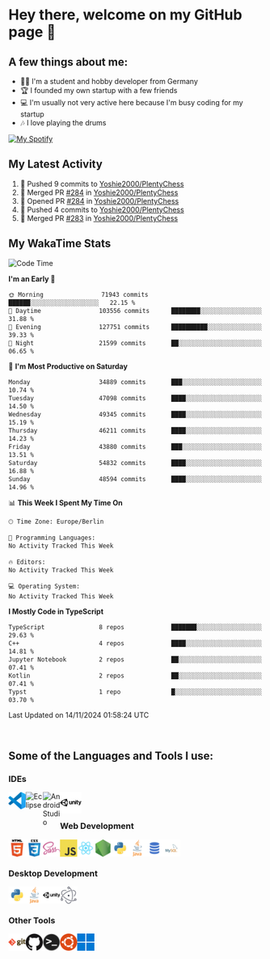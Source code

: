 # Hey there, welcome on my GitHub page 👋

## A few things about me:
- 👨‍🎓 I'm a student and hobby developer from Germany
- 🏆 I founded my own startup with a few friends
- 💻 I'm usually not very active here because I'm busy coding for my startup
- 🎶 I love playing the drums

<a href="https://open.spotify.com/user/an75m500xzpxqh37jf22311tq?si=fZiwARv4QECC8fG-W5eKSw">
<img alt="My Spotify" src="https://novatorem.yoshie2000.vercel.app/api/spotify"/>
</a>

## My Latest Activity

<!--START_SECTION:activity-->
1. 🚀 Pushed 9 commits to [Yoshie2000/PlentyChess](https://github.com/Yoshie2000/PlentyChess)
2. 🎉 Merged PR [#284](https://github.com/Yoshie2000/PlentyChess/pull/284) in [Yoshie2000/PlentyChess](https://github.com/Yoshie2000/PlentyChess)
3. 💪 Opened PR [#284](https://github.com/Yoshie2000/PlentyChess/pull/284) in [Yoshie2000/PlentyChess](https://github.com/Yoshie2000/PlentyChess)
4. 🚀 Pushed 4 commits to [Yoshie2000/PlentyChess](https://github.com/Yoshie2000/PlentyChess)
5. 🎉 Merged PR [#283](https://github.com/Yoshie2000/PlentyChess/pull/283) in [Yoshie2000/PlentyChess](https://github.com/Yoshie2000/PlentyChess)
<!--END_SECTION:activity-->

## My WakaTime Stats
<!--START_SECTION:waka-->
![Code Time](http://img.shields.io/badge/Code%20Time-674%20hrs%2032%20mins-blue)

**I'm an Early 🐤** 

```text
🌞 Morning                71943 commits       ██████░░░░░░░░░░░░░░░░░░░   22.15 % 
🌆 Daytime                103556 commits      ████████░░░░░░░░░░░░░░░░░   31.88 % 
🌃 Evening                127751 commits      ██████████░░░░░░░░░░░░░░░   39.33 % 
🌙 Night                  21599 commits       ██░░░░░░░░░░░░░░░░░░░░░░░   06.65 % 
```
📅 **I'm Most Productive on Saturday** 

```text
Monday                   34889 commits       ███░░░░░░░░░░░░░░░░░░░░░░   10.74 % 
Tuesday                  47098 commits       ████░░░░░░░░░░░░░░░░░░░░░   14.50 % 
Wednesday                49345 commits       ████░░░░░░░░░░░░░░░░░░░░░   15.19 % 
Thursday                 46211 commits       ████░░░░░░░░░░░░░░░░░░░░░   14.23 % 
Friday                   43880 commits       ███░░░░░░░░░░░░░░░░░░░░░░   13.51 % 
Saturday                 54832 commits       ████░░░░░░░░░░░░░░░░░░░░░   16.88 % 
Sunday                   48594 commits       ████░░░░░░░░░░░░░░░░░░░░░   14.96 % 
```


📊 **This Week I Spent My Time On** 

```text
🕑︎ Time Zone: Europe/Berlin

💬 Programming Languages: 
No Activity Tracked This Week

🔥 Editors: 
No Activity Tracked This Week

💻 Operating System: 
No Activity Tracked This Week
```

**I Mostly Code in TypeScript** 

```text
TypeScript               8 repos             ███████░░░░░░░░░░░░░░░░░░   29.63 % 
C++                      4 repos             ████░░░░░░░░░░░░░░░░░░░░░   14.81 % 
Jupyter Notebook         2 repos             ██░░░░░░░░░░░░░░░░░░░░░░░   07.41 % 
Kotlin                   2 repos             ██░░░░░░░░░░░░░░░░░░░░░░░   07.41 % 
Typst                    1 repo              █░░░░░░░░░░░░░░░░░░░░░░░░   03.70 % 
```




 Last Updated on 14/11/2024 01:58:24 UTC
<!--END_SECTION:waka-->
</details>

<!--<details>
  <summary>:zap: GitHub Stats</summary>

  <br />

  <a href="https://github.com/Yoshie2000">
  <img align="left" alt="My Github Stats" src="https://github-readme-stats.yoshie2000.vercel.app/api?username=Yoshie2000&show_icons=true" />
  </a>

  <br />
  <br />
  <br />
  <br />
  <br />
  <br />
  <br />
  <br />
  <br />

  <a href="https://github.com/Yoshie2000">
  <img align="left" alt="My Most Used Languages" src="https://github-readme-stats.yoshie2000.vercel.app/api/top-langs/?username=Yoshie2000&show_icons=true&layout=compact">
  </a>

  <br />
  <br />
  <br />
  <br />
  <br />
  <br />
  <br />
  <br />

</details>

<details>

  <summary>:zap: My Favourite Projects</summary>

  <br />

  <a href="https://github.com/Yoshie2000/Battleship">
  <img align="left" alt="Battleship" src="https://github-readme-stats.yoshie2000.vercel.app/api/pin/?username=Yoshie2000&repo=Battleship">
  </a>

  <br />
  <br />
  <br />
  <br />
  <br />
  <br />
  <br />

  <a href="https://github.com/Yoshie2000/Pathfinding-Visualizer">
  <img align="left" alt="Pathfinding Visualizer" src="https://github-readme-stats.yoshie2000.vercel.app/api/pin/?username=Yoshie2000&repo=Pathfinding-Visualizer">
  </a>

  <br />
  <br />
  <br />
  <br />
  <br />
  <br />

</details>-->

<br />

## Some of the Languages and Tools I use:

### IDEs

<img align="left" alt="Visual Studio Code" width="34px" src="https://raw.githubusercontent.com/github/explore/80688e429a7d4ef2fca1e82350fe8e3517d3494d/topics/visual-studio-code/visual-studio-code.png" />
<img align="left" alt="Eclipse" width="34px" src="https://img.utdstc.com/icons/eclipse-windows.png:l">
<img align="left" alt="Android Studio" width="34px" src="https://itfort.ae/wp-content/uploads/2020/11/1200px-Android_Studio_icon.svg.png">
<img align="left" alt="Unity" width="42px" src="https://raw.githubusercontent.com/github/explore/80688e429a7d4ef2fca1e82350fe8e3517d3494d/topics/unity/unity.png">

<br />
<br />

### Web Development

<img align="left" alt="HTML5" width="34px" src="https://raw.githubusercontent.com/github/explore/80688e429a7d4ef2fca1e82350fe8e3517d3494d/topics/html/html.png" />
<img align="left" alt="CSS3" width="34px" src="https://raw.githubusercontent.com/github/explore/80688e429a7d4ef2fca1e82350fe8e3517d3494d/topics/css/css.png" />
<img align="left" alt="Sass" width="34px" src="https://raw.githubusercontent.com/github/explore/80688e429a7d4ef2fca1e82350fe8e3517d3494d/topics/sass/sass.png" />
<img align="left" alt="JavaScript" width="34px" src="https://raw.githubusercontent.com/github/explore/80688e429a7d4ef2fca1e82350fe8e3517d3494d/topics/javascript/javascript.png" />
<img align="left" alt="React" width="34px" src="https://raw.githubusercontent.com/github/explore/80688e429a7d4ef2fca1e82350fe8e3517d3494d/topics/react/react.png" />
<img align="left" alt="Node.js" width="34px" src="https://raw.githubusercontent.com/github/explore/80688e429a7d4ef2fca1e82350fe8e3517d3494d/topics/nodejs/nodejs.png" />
<img align="left" alt="Python" width="34px" src="https://raw.githubusercontent.com/github/explore/80688e429a7d4ef2fca1e82350fe8e3517d3494d/topics/python/python.png">
<img align="left" alt="Java" width="34px" src="https://raw.githubusercontent.com/github/explore/80688e429a7d4ef2fca1e82350fe8e3517d3494d/topics/java/java.png">
<img align="left" alt="SQL" width="34px" src="https://raw.githubusercontent.com/github/explore/80688e429a7d4ef2fca1e82350fe8e3517d3494d/topics/sql/sql.png" />
<img align="left" alt="MySQL" width="34px" src="https://raw.githubusercontent.com/github/explore/80688e429a7d4ef2fca1e82350fe8e3517d3494d/topics/mysql/mysql.png" />

<br />
<br />

### Desktop Development

<img align="left" alt="Python" width="34px" src="https://raw.githubusercontent.com/github/explore/80688e429a7d4ef2fca1e82350fe8e3517d3494d/topics/python/python.png">
<img align="left" alt="Java" width="34px" src="https://raw.githubusercontent.com/github/explore/80688e429a7d4ef2fca1e82350fe8e3517d3494d/topics/java/java.png">
<img align="left" alt="Unity" width="34px" src="https://raw.githubusercontent.com/github/explore/80688e429a7d4ef2fca1e82350fe8e3517d3494d/topics/unity/unity.png">
<img align="left" alt="Electron.js" width="34px" src="https://raw.githubusercontent.com/github/explore/80688e429a7d4ef2fca1e82350fe8e3517d3494d/topics/electron/electron.png">

<br />
<br />

### Other Tools

<img align="left" alt="Git" width="34px" src="https://raw.githubusercontent.com/github/explore/80688e429a7d4ef2fca1e82350fe8e3517d3494d/topics/git/git.png" />
<img align="left" alt="GitHub" width="34px" src="https://raw.githubusercontent.com/github/explore/78df643247d429f6cc873026c0622819ad797942/topics/github/github.png" />
<img align="left" alt="Terminal" width="34px" src="https://raw.githubusercontent.com/github/explore/80688e429a7d4ef2fca1e82350fe8e3517d3494d/topics/terminal/terminal.png" />
<img align="left" alt="Ubuntu" width=34px" src="https://raw.githubusercontent.com/github/explore/80688e429a7d4ef2fca1e82350fe8e3517d3494d/topics/ubuntu/ubuntu.png" />
<img align="left" alt="Windows" width=34px" src="https://raw.githubusercontent.com/github/explore/80688e429a7d4ef2fca1e82350fe8e3517d3494d/topics/windows/windows.png" />

